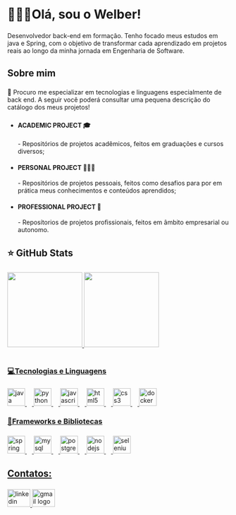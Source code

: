 <h1 align="left">🙋🏻‍♂️Olá, sou o Welber!</h1>

###

<p align="left">Desenvolvedor back-end em formação. Tenho focado meus estudos em java e Spring, com o objetivo de transformar cada aprendizado em projetos reais ao longo da minha jornada em Engenharia de Software.</p>

###

<h2 align="left">Sobre mim</h2>

###

<p align="left">🚀 Procuro me especializar em tecnologias e linguagens especialmente de back end. A seguir você poderá consultar uma pequena descrição do catálogo dos meus projetos!</p>

###

<ul>
  <li> <h4>ACADEMIC PROJECT 🎓 </h4> - Repositórios de projetos acadêmicos, feitos em graduações e cursos diversos;</li>
  <li> <h4>PERSONAL PROJECT 👨🏻‍🦱 </h4> - Repositórios de projetos pessoais, feitos como desafios para por em prática meus conhecimentos e conteúdos aprendidos;</li>
  <li> <h4>PROFESSIONAL PROJECT 👔 </h4> - Reposítorios de projetos profissionais, feitos em âmbito empresarial ou autonomo.</li>
</ul>

###

<h2 align="left">⭐ GitHub Stats</h2>

###

<div>
  <a href="https://github.com/Welberrr">
  <img height="170em" src="https://github-readme-stats-eight-theta.vercel.app/api?username=Welberrr&show_icons=true&theme=tokyonight&include_all_commits=true&count_private=true"/>
  <img height="170em" src="https://github-readme-stats-eight-theta.vercel.app/api/top-langs/?username=Welberrr&layout=compact&langs_count=8&theme=tokyonight"/>
</div>
<br>

###

<h3 align="left">💻Tecnologias e Linguagens</h3>

###

<div align="left">
  <img src="https://cdn.jsdelivr.net/gh/devicons/devicon/icons/java/java-original.svg" height="40" alt="java logo"  />
  <img width="12" />
  <img src="https://cdn.jsdelivr.net/gh/devicons/devicon/icons/python/python-original.svg" height="40" alt="python logo"  />
  <img width="12" />
  <img src="https://cdn.jsdelivr.net/gh/devicons/devicon/icons/javascript/javascript-original.svg" height="40" alt="javascript logo"  />
  <img width="12" />
  <img src="https://cdn.jsdelivr.net/gh/devicons/devicon/icons/html5/html5-original.svg" height="40" alt="html5 logo"  />
  <img width="12" />
  <img src="https://cdn.jsdelivr.net/gh/devicons/devicon/icons/css3/css3-original.svg" height="40" alt="css3 logo"  />
  <img width="12" />
  <img src="https://cdn.jsdelivr.net/gh/devicons/devicon/icons/docker/docker-original.svg" height="40" alt="docker logo"  />
</div>

###

<h3 align="left">📕Frameworks e Bibliotecas</h3>

###

<div align="left">
  <img src="https://cdn.jsdelivr.net/gh/devicons/devicon/icons/spring/spring-original.svg" height="40" alt="spring logo"  />
  <img width="12" />
  <img src="https://cdn.jsdelivr.net/gh/devicons/devicon/icons/mysql/mysql-original.svg" height="40" alt="mysql logo"  />
  <img width="12" />
  <img src="https://cdn.jsdelivr.net/gh/devicons/devicon/icons/postgresql/postgresql-original.svg" height="40" alt="postgresql logo"  />
  <img width="12" />
  <img src="https://cdn.jsdelivr.net/gh/devicons/devicon/icons/nodejs/nodejs-original.svg" height="40" alt="nodejs logo"  />
  <img width="12" />
  <img src="https://cdn.jsdelivr.net/gh/devicons/devicon/icons/selenium/selenium-original.svg" height="40" alt="selenium logo"  />
</div>

###

<h2 align="left">Contatos:</h2>

###

<div align="left">
  <a href="www.linkedin.com/in/welber-henrique-rodrigues-costa" target="_blank">
    <img src="https://raw.githubusercontent.com/maurodesouza/profile-readme-generator/master/src/assets/icons/social/linkedin/default.svg" width="52" height="40" alt="linkedin logo"  />
  </a>
  <a href="welberhenrique.costa@gmail.com" target="_blank">
    <img src="https://raw.githubusercontent.com/maurodesouza/profile-readme-generator/master/src/assets/icons/social/gmail/default.svg" width="52" height="40" alt="gmail logo"  />
  </a>
</div>

###
